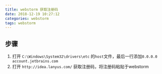```yaml
---
title: webstorm 获取注册码
date: 2018-12-19 10:27:12
categories: webstorm
tags: webstorm
---
```


## 步骤
1. 打开 `C:\Windows\System32\drivers\etc` 的`host`文件，最后一行添加`0.0.0.0 account.jetbrains.com`
2. 打开 `http://idea.lanyus.com/` 获取注册码，将注册码粘贴于webstorm